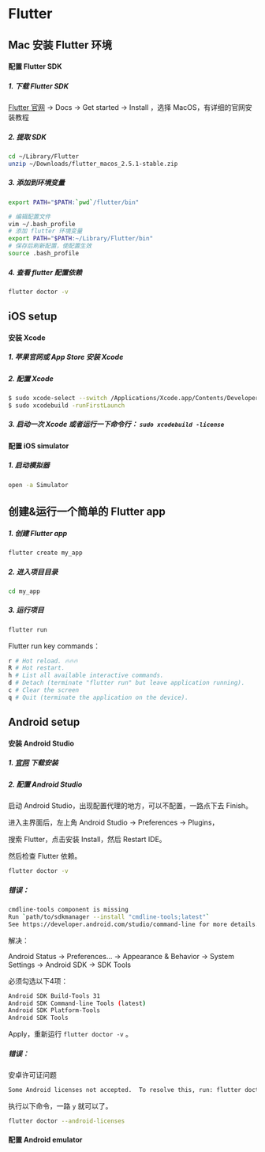 # Flutter



## Mac 安装 Flutter 环境

#### 配置 Flutter SDK

##### 1. 下载 Flutter SDK

[Flutter 官网](https://flutter.dev) -> Docs -> Get started -> Install ，选择 MacOS，有详细的官网安装教程

##### 2. 提取 SDK

```sh
cd ~/Library/Flutter
unzip ~/Downloads/flutter_macos_2.5.1-stable.zip
```

##### 3. 添加到环境变量

```sh
export PATH="$PATH:`pwd`/flutter/bin"
```

```sh
# 编辑配置文件
vim ~/.bash_profile
# 添加 flutter 环境变量
export PATH="$PATH:~/Library/Flutter/bin"
# 保存后刷新配置，使配置生效
source .bash_profile
```

##### 4. 查看 flutter 配置依赖

```sh
flutter doctor -v
```



## iOS setup

#### 安装 Xcode

##### 1. 苹果官网或 App Store 安装 Xcode

##### 2. 配置 Xcode

```sh
$ sudo xcode-select --switch /Applications/Xcode.app/Contents/Developer
$ sudo xcodebuild -runFirstLaunch
```

##### 3. 启动一次 Xcode 或者运行一下命令行： `sudo xcodebuild -license`



#### 配置 iOS simulator

##### 1. 启动模拟器

```sh
open -a Simulator
```



## 创建&运行一个简单的 Flutter app

##### 1. 创建 Flutter app

```sh
flutter create my_app
```

##### 2. 进入项目目录

```sh
cd my_app
```

##### 3. 运行项目

```sh
flutter run
```

Flutter run key commands：

```sh
r # Hot reload. 🔥🔥🔥
R # Hot restart.
h # List all available interactive commands.
d # Detach (terminate "flutter run" but leave application running).
c # Clear the screen
q # Quit (terminate the application on the device).
```



## Android setup

#### 安装 Android Studio

##### 1. [官网](https://developer.android.google.cn/studio/#downloads) 下载安装

##### 2. 配置 Android Studio

启动 Android Studio，出现配置代理的地方，可以不配置，一路点下去 Finish。

进入主界面后，左上角 Android Studio -> Preferences -> Plugins，

搜索 Flutter，点击安装 Install，然后 Restart IDE。

然后检查 Flutter 依赖。

```sh
flutter doctor -v
```

##### 错误：

```sh
cmdline-tools component is missing
Run `path/to/sdkmanager --install "cmdline-tools;latest"`
See https://developer.android.com/studio/command-line for more details.
```

解决：

Android Status -> Preferences... -> Appearance & Behavior -> System Settings -> Android SDK -> SDK Tools

必须勾选以下4项：

```sh
Android SDK Build-Tools 31
Android SDK Command-line Tools (latest)
Android SDK Platform-Tools
Android SDK Tools
```

Apply，重新运行 `flutter doctor -v` 。

##### 错误：

安卓许可证问题

```sh
Some Android licenses not accepted.  To resolve this, run: flutter doctor --android-licenses
```

执行以下命令，一路 `y` 就可以了。

```sh
flutter doctor --android-licenses
```



#### 配置 Android emulator

























